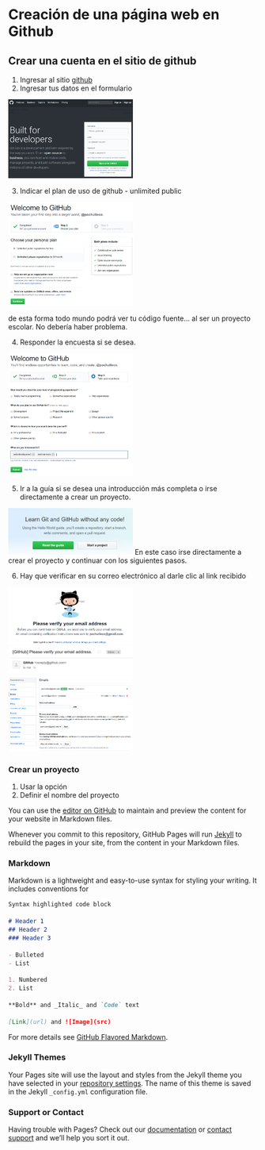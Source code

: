 # Creación de una página web en Github

## Crear una cuenta en el sitio de github

1. Ingresar al sitio [github](https://github.com/)
2. Ingresar tus datos en el formulario

<img src='https://github.com/moiseserg/webdev/blob/master/docs/images/githubSignIn.png' width="50%" style="margin: auto;" >


3. Indicar el plan de uso de github - unlimited public
<img src='https://github.com/moiseserg/webdev/blob/master/docs/images/github02.png' width="50%">

de esta forma todo mundo podrá ver tu código fuente... al ser un proyecto escolar. No debería haber problema.
 
 
4. Responder la encuesta si se desea.
<img src='https://github.com/moiseserg/webdev/blob/master/docs/images/github03.png' width="50%">



5. Ir a la guía si se desea una introducción más completa o irse directamente a crear un proyecto.
<img src='https://github.com/moiseserg/webdev/blob/master/docs/images/github04.png' width="50%">
En este caso irse directamente a crear el proyecto y continuar con los siguientes pasos.

6. Hay que verificar en su correo electrónico al darle clic al link recibido
<img src='https://github.com/moiseserg/webdev/blob/master/docs/images/github06.png' width="50%">


<img src='https://github.com/moiseserg/webdev/blob/master/docs/images/github07.png' width="50%">

<img src='https://github.com/moiseserg/webdev/blob/master/docs/images/github08.png' width="50%">




### Crear un proyecto

1. Usar la opción 
2. Definir el nombre del proyecto 





You can use the [editor on GitHub](https://github.com/moiseserg/webdev/edit/master/README.md) to maintain and preview the content for your website in Markdown files.

Whenever you commit to this repository, GitHub Pages will run [Jekyll](https://jekyllrb.com/) to rebuild the pages in your site, from the content in your Markdown files.

### Markdown

Markdown is a lightweight and easy-to-use syntax for styling your writing. It includes conventions for

```markdown
Syntax highlighted code block

# Header 1
## Header 2
### Header 3

- Bulleted
- List

1. Numbered
2. List

**Bold** and _Italic_ and `Code` text

[Link](url) and ![Image](src)
```

For more details see [GitHub Flavored Markdown](https://guides.github.com/features/mastering-markdown/).

### Jekyll Themes

Your Pages site will use the layout and styles from the Jekyll theme you have selected in your [repository settings](https://github.com/moiseserg/webdev/settings). The name of this theme is saved in the Jekyll `_config.yml` configuration file.

### Support or Contact

Having trouble with Pages? Check out our [documentation](https://help.github.com/categories/github-pages-basics/) or [contact support](https://github.com/contact) and we’ll help you sort it out.
